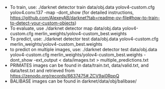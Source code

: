 * To train, use: ./darknet detector train data/obj.data yolov4-custom.cfg yolov4.conv.137 -map -dont_show (for detailed instructions, https://github.com/AlexeyAB/darknet?tab=readme-ov-file#how-to-train-to-detect-your-custom-objects)
* To evaluate, use ./darknet detector map data/obj.data yolov4-custom.cfg merlin_weights/yolov4-custom_best.weights
* To predict, use: ./darknet detector test data/obj.data yolov4-custom.cfg merlin_weights/yolov4-custom_best.weights
* to predict on multiple images, use: ./darknet detector test data/obj.data yolov4-custom.cfg merlin_weights/yolov4-custom_best.weights -dont_show -ext_output < data/images.txt > multiple_predictions.txt
* PRIMATES images can be found in data/train.txt, data/valid.txt, and data/test.txt and retrieved from https://zenodo.org/records/6637475#.ZCV9ai0RppQ
* BALIBASE images can be found in darknet/data/obj/balibase/
